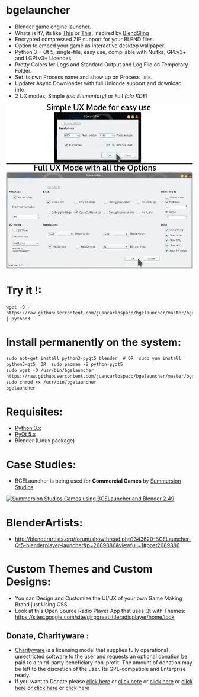 bgelauncher
===========

- Blender game engine launcher.
- Whats is it?, its like  [This](https://www.assetstore.unity3d.com/en/#!/content/18438) or [This](https://www.assetstore.unity3d.com/en/#!/content/16624), inspired by  [BlendSling](http://blenderartists.org/forum/showthread.php?271471-BlendSling-0-21b-Launcher-for-BGE-Games-Windows-OS-X-and-Linux-Builds-Available&p=2236285&viewfull=1#post2236285 "BlendSling Launcher")
- Encrypted compressed ZIP support for your BLEND files.
- Option to embed your game as interactive desktop wallpaper.
- Python 3 + Qt 5, single-file, easy use, compilable with Nuitka, GPLv3+ and LGPLv3+ Licences.
- Pretty Colors for Logs and Standard Output and Log File on Temporary Folder.
- Set its own Process name and show up on Process lists.
- Updater Async Downloader with full Unicode support and download info.
- 2 UX modes, Simple *(ala Elementary)* or Full *(ala KDE)*


![screenshot](https://raw.githubusercontent.com/juancarlospaco/bgelauncher/master/temp.jpg)


# Try it !:

```
wget -O - https://raw.githubusercontent.com/juancarlospaco/bgelauncher/master/bgelauncher.py | python3
```

# Install permanently on the system:

```
sudo apt-get install python3-pyqt5 blender  # OR  sudo yum install python3-qt5  OR  sudo pacman -S python-pyqt5
sudo wget -O /usr/bin/bgelauncher https://raw.githubusercontent.com/juancarlospaco/bgelauncher/master/bgelauncher.py
sudo chmod +x /usr/bin/bgelauncher
bgelauncher
```

# Requisites:

- [Python 3.x](https://www.python.org "Python Homepage")
- [PyQt 5.x](http://www.riverbankcomputing.co.uk/software/pyqt/download5 "PyQt5 Homepage")
- Blender (Linux package)


# Case Studies:

- BGELauncher is being used for **Commercial Games** by [Summersion Studios](http://www.sumersion.com "Summersion Homepage")

[![Summersion Studios Games using BGELauncher and Blender 2.49](http://img.youtube.com/vi/c1WpEIo5g_0/0.jpg)](http://www.youtube.com/watch?v=c1WpEIo5g_0 "Summersion Studios Games using BGELauncher and Blender 2.49")


# BlenderArtists:

- http://blenderartists.org/forum/showthread.php?343620-BGELauncher-Qt5-blenderplayer-launcher&p=2689886&viewfull=1#post2689886


# Custom Themes and Custom Designs:

- You can Design and Customize the UI/UX of your own Game Making Brand just Using CSS.
- Look at this Open Source Radio Player App that uses Qt with Themes: https://sites.google.com/site/glrpgreatlittleradioplayer/home/look


Donate, Charityware :
---------------------

- [Charityware](https://en.wikipedia.org/wiki/Donationware) is a licensing model that supplies fully operational unrestricted software to the user and requests an optional donation be paid to a third-party beneficiary non-profit. The amount of donation may be left to the discretion of the user. Its GPL-compatible and Enterprise ready.
- If you want to Donate please [click here](http://www.icrc.org/eng/donations/index.jsp) or [click here](http://www.atheistalliance.org/support-aai/donate) or [click here](http://www.msf.org/donate) or [click here](http://richarddawkins.net/) or [click here](http://www.supportunicef.org/) or [click here](http://www.amnesty.org/en/donate)

